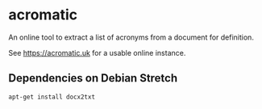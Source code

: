 # acromatic

An online tool to extract a list of acronyms from a document for definition.

See https://acromatic.uk for a usable online instance.

## Dependencies on Debian Stretch

    apt-get install docx2txt

